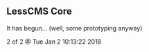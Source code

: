 LessCMS Core
------------

It has begun... (well, some prototyping anyway)

2 of 2 @ Tue Jan  2 10:13:22 2018
